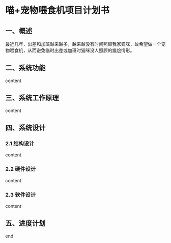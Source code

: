 
# 喵+宠物喂食机项目计划书
##
## 一、概述
  最近几年，出差和加班越来越多，越来越没有时间照顾我家猫咪，故希望做一个宠物喂食机，从而避免临时出差或加班时猫咪没人照顾的尴尬情形。
## 二、系统功能
content
## 三、系统工作原理
content
## 四、系统设计
### 2.1 结构设计
content
### 2.2 硬件设计
content
### 2.3 软件设计
content
## 五、进度计划
end



